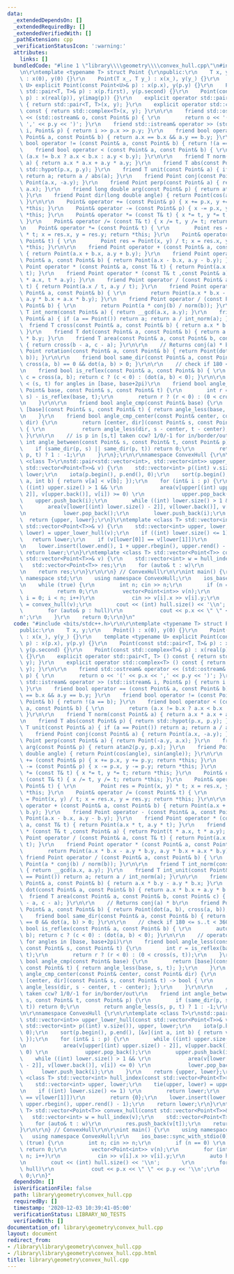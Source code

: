 ```yaml
---
data:
  _extendedDependsOn: []
  _extendedRequiredBy: []
  _extendedVerifiedWith: []
  _pathExtension: cpp
  _verificationStatusIcon: ':warning:'
  attributes:
    links: []
  bundledCode: "#line 1 \"library\\\\geometry\\\\convex_hull.cpp\"\n#include <bits/stdc++.h>\r\
    \n\r\ntemplate <typename T> struct Point {\r\npublic:\r\n    T x, y;\r\n    Point()\
    \ : x(0), y(0) {}\r\n    Point(T x_, T y_) : x(x_), y(y_) {}\r\n    template <typename\
    \ U> explicit Point(const Point<U>& p) : x(p.x), y(p.y) {}\r\n    Point(const\
    \ std::pair<T, T>& p) : x(p.first), y(p.second) {}\r\n    Point(const std::complex<T>&\
    \ p) : x(real(p)), y(imag(p)) {}\r\n    explicit operator std::pair<T, T> () const\
    \ { return std::pair<T, T>(x, y); }\r\n    explicit operator std::complex<T> ()\
    \ const { return std::complex<T>(x, y); }\r\n\r\n    friend std::ostream& operator\
    \ << (std::ostream& o, const Point& p) { \r\n        return o << '(' << p.x <<\
    \ ',' << p.y << ')'; }\r\n    friend std::istream& operator >> (std::istream&\
    \ i, Point& p) { return i >> p.x >> p.y; }\r\n    friend bool operator == (const\
    \ Point& a, const Point& b) { return a.x == b.x && a.y == b.y; }\r\n    friend\
    \ bool operator != (const Point& a, const Point& b) { return !(a == b); }\r\n\
    \    friend bool operator < (const Point& a, const Point& b) { \r\n        return\
    \ (a.x != b.x ? a.x < b.x : a.y < b.y); }\r\n\r\n    friend T norm(const Point&\
    \ a) { return a.x * a.x + a.y * a.y; }\r\n    friend T abs(const Point& p) { return\
    \ std::hypot(p.x, p.y); }\r\n    friend T unit(const Point& a) { if (a == Point())\
    \ return a; return a / abs(a); }\r\n    friend Point conj(const Point& a) { return\
    \ Point(a.x, -a.y); }\r\n    friend Point perp(const Point& a) { return Point(-a.y,\
    \ a.x); }\r\n    friend long double arg(const Point& p) { return atan2(p.y, p.x);\
    \ }\r\n    friend Point dir(long double angle) { return Point(cos(angle), sin(angle));\
    \ }\r\n\r\n    Point& operator += (const Point& p) { x += p.x, y += p.y; return\
    \ *this; }\r\n    Point& operator -= (const Point& p) { x -= p.x, y -= p.y; return\
    \ *this; }\r\n    Point& operator *= (const T& t) { x *= t, y *= t; return *this;\
    \ }\r\n    Point& operator /= (const T& t) { x /= t, y /= t; return *this; }\r\
    \n    Point& operator *= (const Point& t) { \r\n        Point res = Point(x, y)\
    \ * t; x = res.x, y = res.y; return *this; }\r\n    Point& operator /= (const\
    \ Point& t) { \r\n        Point res = Point(x, y) / t; x = res.x, y = res.y; return\
    \ *this; }\r\n\r\n    friend Point operator + (const Point& a, const Point& b)\
    \ { return Point(a.x + b.x, a.y + b.y); }\r\n    friend Point operator - (const\
    \ Point& a, const Point& b) { return Point(a.x - b.x, a.y - b.y); }\r\n    friend\
    \ Point operator * (const Point& a, const T& t) { return Point(a.x * t, a.y *\
    \ t); }\r\n    friend Point operator * (const T& t ,const Point& a) { return Point(t\
    \ * a.x, t * a.y); }\r\n    friend Point operator / (const Point& a, const T&\
    \ t) { return Point(a.x / t, a.y / t); }\r\n    friend Point operator * (const\
    \ Point& a, const Point& b) { \r\n        return Point(a.x * b.x - a.y * b.y,\
    \ a.y * b.x + a.x * b.y); }\r\n    friend Point operator / (const Point& a, const\
    \ Point& b) { \r\n        return Point(a * conj(b) / norm(b)); }\r\n\r\n    friend\
    \ T int_norm(const Point& a) { return __gcd(a.x, a.y); }\r\n    friend T int_unit(const\
    \ Point& a) { if (a == Point()) return a; return a / int_norm(a); }\r\n\r\n  \
    \  friend T cross(const Point& a, const Point& b) { return a.x * b.y - a.y * b.x;\
    \ }\r\n    friend T dot(const Point& a, const Point& b) { return a.x * b.x + a.y\
    \ * b.y; }\r\n    friend T area(const Point& a, const Point& b, const Point& c)\
    \ { return cross(b - a, c - a); }\r\n\r\n    // Returns conj(a) * b\r\n    friend\
    \ Point rotation(const Point& a, const Point& b) { return Point(dot(a, b), cross(a,\
    \ b)); }\r\n\r\n    friend bool same_dir(const Point& a, const Point& b) { return\
    \ cross(a, b) == 0 && dot(a, b) > 0; }\r\n\r\n    // check if 180 <= s..t < 360\r\
    \n    friend bool is_reflex(const Point& a, const Point& b) { \r\n        auto\
    \ c = cross(a, b); return c ? (c < 0) : (dot(a, b) < 0); }\r\n\r\n    // operator\
    \ < (s, t) for angles in [base, base+2pi)\r\n    friend bool angle_less(const\
    \ Point& base, const Point& s, const Point& t) {\r\n        int r = is_reflex(base,\
    \ s) - is_reflex(base, t);\r\n        return r ? (r < 0) : (0 < cross(s, t));\r\
    \n    }\r\n\r\n    friend bool angle_cmp(const Point& base) {\r\n        return\
    \ [base](const Point& s, const Point& t) { return angle_less(base, s, t); };\r\
    \n    }\r\n    friend bool angle_cmp_center(const Point& center, const Point&\
    \ dir) {\r\n        return [center, dir](const Point& s, const Point& t) -> bool\
    \ { \r\n            return angle_less(dir, s - center, t - center); };\r\n   \
    \ }\r\n\r\n    // is p in [s,t] taken ccw? 1/0/-1 for in/border/out\r\n    friend\
    \ int angle_between(const Point& s, const Point& t, const Point& p) {\r\n    \
    \    if (same_dir(p, s) || same_dir(p, t)) return 0;\r\n        return angle_less(s,\
    \ p, t) ? 1 : -1;\r\n    }\r\n};\r\n\r\nnamespace ConvexHull {\r\n\r\ntemplate\
    \ <class T>\r\nstd::pair<std::vector<int>, std::vector<int>> upper_lower_hull(const\
    \ std::vector<Point<T>>& v) {\r\n    std::vector<int> p((int) v.size()), upper,\
    \ lower;\r\n    iota(p.begin(), p.end(), 0);\r\n    sort(p.begin(), p.end(), [&v](int\
    \ a, int b) { return v[a] < v[b]; });\r\n    for (int& i : p) {\r\n        while\
    \ ((int) upper.size() > 1 && \r\n            area(v[upper[(int) upper.size() -\
    \ 2]], v[upper.back()], v[i]) >= 0) \r\n            upper.pop_back();\r\n    \
    \    upper.push_back(i);\r\n        while ((int) lower.size() > 1 && \r\n    \
    \        area(v[lower[(int) lower.size() - 2]], v[lower.back()], v[i]) <= 0) \r\
    \n            lower.pop_back();\r\n        lower.push_back(i);\r\n    }\r\n  \
    \  return {upper, lower};\r\n}\r\ntemplate <class T> std::vector<int> hull_index(const\
    \ std::vector<Point<T>>& v) {\r\n    std::vector<int> upper, lower;\r\n    tie(upper,\
    \ lower) = upper_lower_hull(v);\r\n    if ((int) lower.size() <= 1) \r\n     \
    \   return lower;\r\n    if (v[lower[0]] == v[lower[1]])\r\n        return {0};\r\
    \n    lower.insert(lower.end(), 1 + upper.rbegin(), upper.rend() - 1);\r\n   \
    \ return lower;\r\n}\r\ntemplate <class T> std::vector<Point<T>> convex_hull(const\
    \ std::vector<Point<T>>& v) {\r\n    std::vector<int> w = hull_index(v);\r\n \
    \   std::vector<Point<T>> res;\r\n    for (auto& t : w)\r\n        res.push_back(v[t]);\r\
    \n    return res;\r\n}\r\n\r\n} // ConvexHull\r\n\r\nint main() {\r\n    using\
    \ namespace std;\r\n    using namespace ConvexHull;\r\n    ios_base::sync_with_stdio(0);\r\
    \n    while (true) {\r\n        int n; cin >> n;\r\n        if (n == 0) \r\n \
    \           return 0;\r\n        vector<Point<int>> v(n);\r\n        for (int\
    \ i = 0; i < n; i++)\r\n            cin >> v[i].x >> v[i].y;\r\n        auto hull\
    \ = convex_hull(v);\r\n        cout << (int) hull.size() << '\\n';       \r\n\
    \        for (auto& p : hull)\r\n            cout << p.x << \" \" << p.y << '\\\
    n';\r\n    }\r\n    return 0;\r\n}\n"
  code: "#include <bits/stdc++.h>\r\n\r\ntemplate <typename T> struct Point {\r\n\
    public:\r\n    T x, y;\r\n    Point() : x(0), y(0) {}\r\n    Point(T x_, T y_)\
    \ : x(x_), y(y_) {}\r\n    template <typename U> explicit Point(const Point<U>&\
    \ p) : x(p.x), y(p.y) {}\r\n    Point(const std::pair<T, T>& p) : x(p.first),\
    \ y(p.second) {}\r\n    Point(const std::complex<T>& p) : x(real(p)), y(imag(p))\
    \ {}\r\n    explicit operator std::pair<T, T> () const { return std::pair<T, T>(x,\
    \ y); }\r\n    explicit operator std::complex<T> () const { return std::complex<T>(x,\
    \ y); }\r\n\r\n    friend std::ostream& operator << (std::ostream& o, const Point&\
    \ p) { \r\n        return o << '(' << p.x << ',' << p.y << ')'; }\r\n    friend\
    \ std::istream& operator >> (std::istream& i, Point& p) { return i >> p.x >> p.y;\
    \ }\r\n    friend bool operator == (const Point& a, const Point& b) { return a.x\
    \ == b.x && a.y == b.y; }\r\n    friend bool operator != (const Point& a, const\
    \ Point& b) { return !(a == b); }\r\n    friend bool operator < (const Point&\
    \ a, const Point& b) { \r\n        return (a.x != b.x ? a.x < b.x : a.y < b.y);\
    \ }\r\n\r\n    friend T norm(const Point& a) { return a.x * a.x + a.y * a.y; }\r\
    \n    friend T abs(const Point& p) { return std::hypot(p.x, p.y); }\r\n    friend\
    \ T unit(const Point& a) { if (a == Point()) return a; return a / abs(a); }\r\n\
    \    friend Point conj(const Point& a) { return Point(a.x, -a.y); }\r\n    friend\
    \ Point perp(const Point& a) { return Point(-a.y, a.x); }\r\n    friend long double\
    \ arg(const Point& p) { return atan2(p.y, p.x); }\r\n    friend Point dir(long\
    \ double angle) { return Point(cos(angle), sin(angle)); }\r\n\r\n    Point& operator\
    \ += (const Point& p) { x += p.x, y += p.y; return *this; }\r\n    Point& operator\
    \ -= (const Point& p) { x -= p.x, y -= p.y; return *this; }\r\n    Point& operator\
    \ *= (const T& t) { x *= t, y *= t; return *this; }\r\n    Point& operator /=\
    \ (const T& t) { x /= t, y /= t; return *this; }\r\n    Point& operator *= (const\
    \ Point& t) { \r\n        Point res = Point(x, y) * t; x = res.x, y = res.y; return\
    \ *this; }\r\n    Point& operator /= (const Point& t) { \r\n        Point res\
    \ = Point(x, y) / t; x = res.x, y = res.y; return *this; }\r\n\r\n    friend Point\
    \ operator + (const Point& a, const Point& b) { return Point(a.x + b.x, a.y +\
    \ b.y); }\r\n    friend Point operator - (const Point& a, const Point& b) { return\
    \ Point(a.x - b.x, a.y - b.y); }\r\n    friend Point operator * (const Point&\
    \ a, const T& t) { return Point(a.x * t, a.y * t); }\r\n    friend Point operator\
    \ * (const T& t ,const Point& a) { return Point(t * a.x, t * a.y); }\r\n    friend\
    \ Point operator / (const Point& a, const T& t) { return Point(a.x / t, a.y /\
    \ t); }\r\n    friend Point operator * (const Point& a, const Point& b) { \r\n\
    \        return Point(a.x * b.x - a.y * b.y, a.y * b.x + a.x * b.y); }\r\n   \
    \ friend Point operator / (const Point& a, const Point& b) { \r\n        return\
    \ Point(a * conj(b) / norm(b)); }\r\n\r\n    friend T int_norm(const Point& a)\
    \ { return __gcd(a.x, a.y); }\r\n    friend T int_unit(const Point& a) { if (a\
    \ == Point()) return a; return a / int_norm(a); }\r\n\r\n    friend T cross(const\
    \ Point& a, const Point& b) { return a.x * b.y - a.y * b.x; }\r\n    friend T\
    \ dot(const Point& a, const Point& b) { return a.x * b.x + a.y * b.y; }\r\n  \
    \  friend T area(const Point& a, const Point& b, const Point& c) { return cross(b\
    \ - a, c - a); }\r\n\r\n    // Returns conj(a) * b\r\n    friend Point rotation(const\
    \ Point& a, const Point& b) { return Point(dot(a, b), cross(a, b)); }\r\n\r\n\
    \    friend bool same_dir(const Point& a, const Point& b) { return cross(a, b)\
    \ == 0 && dot(a, b) > 0; }\r\n\r\n    // check if 180 <= s..t < 360\r\n    friend\
    \ bool is_reflex(const Point& a, const Point& b) { \r\n        auto c = cross(a,\
    \ b); return c ? (c < 0) : (dot(a, b) < 0); }\r\n\r\n    // operator < (s, t)\
    \ for angles in [base, base+2pi)\r\n    friend bool angle_less(const Point& base,\
    \ const Point& s, const Point& t) {\r\n        int r = is_reflex(base, s) - is_reflex(base,\
    \ t);\r\n        return r ? (r < 0) : (0 < cross(s, t));\r\n    }\r\n\r\n    friend\
    \ bool angle_cmp(const Point& base) {\r\n        return [base](const Point& s,\
    \ const Point& t) { return angle_less(base, s, t); };\r\n    }\r\n    friend bool\
    \ angle_cmp_center(const Point& center, const Point& dir) {\r\n        return\
    \ [center, dir](const Point& s, const Point& t) -> bool { \r\n            return\
    \ angle_less(dir, s - center, t - center); };\r\n    }\r\n\r\n    // is p in [s,t]\
    \ taken ccw? 1/0/-1 for in/border/out\r\n    friend int angle_between(const Point&\
    \ s, const Point& t, const Point& p) {\r\n        if (same_dir(p, s) || same_dir(p,\
    \ t)) return 0;\r\n        return angle_less(s, p, t) ? 1 : -1;\r\n    }\r\n};\r\
    \n\r\nnamespace ConvexHull {\r\n\r\ntemplate <class T>\r\nstd::pair<std::vector<int>,\
    \ std::vector<int>> upper_lower_hull(const std::vector<Point<T>>& v) {\r\n   \
    \ std::vector<int> p((int) v.size()), upper, lower;\r\n    iota(p.begin(), p.end(),\
    \ 0);\r\n    sort(p.begin(), p.end(), [&v](int a, int b) { return v[a] < v[b];\
    \ });\r\n    for (int& i : p) {\r\n        while ((int) upper.size() > 1 && \r\
    \n            area(v[upper[(int) upper.size() - 2]], v[upper.back()], v[i]) >=\
    \ 0) \r\n            upper.pop_back();\r\n        upper.push_back(i);\r\n    \
    \    while ((int) lower.size() > 1 && \r\n            area(v[lower[(int) lower.size()\
    \ - 2]], v[lower.back()], v[i]) <= 0) \r\n            lower.pop_back();\r\n  \
    \      lower.push_back(i);\r\n    }\r\n    return {upper, lower};\r\n}\r\ntemplate\
    \ <class T> std::vector<int> hull_index(const std::vector<Point<T>>& v) {\r\n\
    \    std::vector<int> upper, lower;\r\n    tie(upper, lower) = upper_lower_hull(v);\r\
    \n    if ((int) lower.size() <= 1) \r\n        return lower;\r\n    if (v[lower[0]]\
    \ == v[lower[1]])\r\n        return {0};\r\n    lower.insert(lower.end(), 1 +\
    \ upper.rbegin(), upper.rend() - 1);\r\n    return lower;\r\n}\r\ntemplate <class\
    \ T> std::vector<Point<T>> convex_hull(const std::vector<Point<T>>& v) {\r\n \
    \   std::vector<int> w = hull_index(v);\r\n    std::vector<Point<T>> res;\r\n\
    \    for (auto& t : w)\r\n        res.push_back(v[t]);\r\n    return res;\r\n\
    }\r\n\r\n} // ConvexHull\r\n\r\nint main() {\r\n    using namespace std;\r\n \
    \   using namespace ConvexHull;\r\n    ios_base::sync_with_stdio(0);\r\n    while\
    \ (true) {\r\n        int n; cin >> n;\r\n        if (n == 0) \r\n           \
    \ return 0;\r\n        vector<Point<int>> v(n);\r\n        for (int i = 0; i <\
    \ n; i++)\r\n            cin >> v[i].x >> v[i].y;\r\n        auto hull = convex_hull(v);\r\
    \n        cout << (int) hull.size() << '\\n';       \r\n        for (auto& p :\
    \ hull)\r\n            cout << p.x << \" \" << p.y << '\\n';\r\n    }\r\n    return\
    \ 0;\r\n}"
  dependsOn: []
  isVerificationFile: false
  path: library\geometry\convex_hull.cpp
  requiredBy: []
  timestamp: '2020-12-03 10:39:41-05:00'
  verificationStatus: LIBRARY_NO_TESTS
  verifiedWith: []
documentation_of: library\geometry\convex_hull.cpp
layout: document
redirect_from:
- /library\library\geometry\convex_hull.cpp
- /library\library\geometry\convex_hull.cpp.html
title: library\geometry\convex_hull.cpp
---
```

